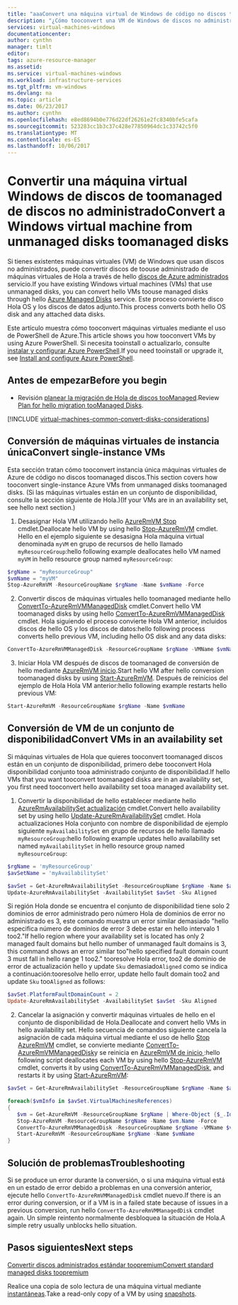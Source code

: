 ```yaml
---
title: "aaaConvert una máquina virtual de Windows de código no discos toomanaged discos - Azure administrados | Documentos de Microsoft"
description: "¿Cómo tooconvert una VM de Windows de discos no administrado toomanaged discos mediante PowerShell en el modelo de implementación del Administrador de recursos de Hola"
services: virtual-machines-windows
documentationcenter: 
author: cynthn
manager: timlt
editor: 
tags: azure-resource-manager
ms.assetid: 
ms.service: virtual-machines-windows
ms.workload: infrastructure-services
ms.tgt_pltfrm: vm-windows
ms.devlang: na
ms.topic: article
ms.date: 06/23/2017
ms.author: cynthn
ms.openlocfilehash: e8ed8694b0e776d22df26261e2fc8340bfe5cafa
ms.sourcegitcommit: 523283cc1b3c37c428e77850964dc1c33742c5f0
ms.translationtype: MT
ms.contentlocale: es-ES
ms.lasthandoff: 10/06/2017
---
```

# <a name="convert-a-windows-virtual-machine-from-unmanaged-disks-toomanaged-disks"></a><span data-ttu-id="b1c5b-103">Convertir una máquina virtual Windows de discos de toomanaged de discos no administrado</span><span class="sxs-lookup"><span data-stu-id="b1c5b-103">Convert a Windows virtual machine from unmanaged disks toomanaged disks</span></span>

<span data-ttu-id="b1c5b-104">Si tienes existentes máquinas virtuales (VM) de Windows que usan discos no administrados, puede convertir discos de toouse administrado de máquinas virtuales de Hola a través de hello [discos de Azure administrados](managed-disks-overview.md) servicio.</span><span class="sxs-lookup"><span data-stu-id="b1c5b-104">If you have existing Windows virtual machines (VMs) that use unmanaged disks, you can convert hello VMs toouse managed disks through hello [Azure Managed Disks](managed-disks-overview.md) service.</span></span> <span data-ttu-id="b1c5b-105">Este proceso convierte disco Hola OS y los discos de datos adjunto.</span><span class="sxs-lookup"><span data-stu-id="b1c5b-105">This process converts both hello OS disk and any attached data disks.</span></span>

<span data-ttu-id="b1c5b-106">Este artículo muestra cómo tooconvert máquinas virtuales mediante el uso de PowerShell de Azure.</span><span class="sxs-lookup"><span data-stu-id="b1c5b-106">This article shows you how tooconvert VMs by using Azure PowerShell.</span></span> <span data-ttu-id="b1c5b-107">Si necesita tooinstall o actualizarlo, consulte [instalar y configurar Azure PowerShell](/powershell/azure/install-azurerm-ps.md).</span><span class="sxs-lookup"><span data-stu-id="b1c5b-107">If you need tooinstall or upgrade it, see [Install and configure Azure PowerShell](/powershell/azure/install-azurerm-ps.md).</span></span>

## <a name="before-you-begin"></a><span data-ttu-id="b1c5b-108">Antes de empezar</span><span class="sxs-lookup"><span data-stu-id="b1c5b-108">Before you begin</span></span>


* <span data-ttu-id="b1c5b-109">Revisión [planear la migración de Hola de discos tooManaged](on-prem-to-azure.md#plan-for-the-migration-to-managed-disks).</span><span class="sxs-lookup"><span data-stu-id="b1c5b-109">Review [Plan for hello migration tooManaged Disks](on-prem-to-azure.md#plan-for-the-migration-to-managed-disks).</span></span>

[!INCLUDE [virtual-machines-common-convert-disks-considerations](../../../includes/virtual-machines-common-convert-disks-considerations.md)]




## <a name="convert-single-instance-vms"></a><span data-ttu-id="b1c5b-110">Conversión de máquinas virtuales de instancia única</span><span class="sxs-lookup"><span data-stu-id="b1c5b-110">Convert single-instance VMs</span></span>
<span data-ttu-id="b1c5b-111">Esta sección tratan cómo tooconvert instancia única máquinas virtuales de Azure de código no discos toomanaged discos.</span><span class="sxs-lookup"><span data-stu-id="b1c5b-111">This section covers how tooconvert single-instance Azure VMs from unmanaged disks toomanaged disks.</span></span> <span data-ttu-id="b1c5b-112">(Si las máquinas virtuales están en un conjunto de disponibilidad, consulte la sección siguiente de Hola.)</span><span class="sxs-lookup"><span data-stu-id="b1c5b-112">(If your VMs are in an availability set, see hello next section.)</span></span> 

1. <span data-ttu-id="b1c5b-113">Desasignar Hola VM utilizando hello [AzureRmVM Stop](/powershell/module/azurerm.compute/stop-azurermvm) cmdlet.</span><span class="sxs-lookup"><span data-stu-id="b1c5b-113">Deallocate hello VM by using hello [Stop-AzureRmVM](/powershell/module/azurerm.compute/stop-azurermvm) cmdlet.</span></span> <span data-ttu-id="b1c5b-114">Hello en el ejemplo siguiente se desasigna Hola máquina virtual denominada `myVM` en grupo de recursos de hello llamado `myResourceGroup`:</span><span class="sxs-lookup"><span data-stu-id="b1c5b-114">hello following example deallocates hello VM named `myVM` in hello resource group named `myResourceGroup`:</span></span> 

  ```powershell
  $rgName = "myResourceGroup"
  $vmName = "myVM"
  Stop-AzureRmVM -ResourceGroupName $rgName -Name $vmName -Force
  ```

2. <span data-ttu-id="b1c5b-115">Convertir discos de máquinas virtuales hello toomanaged mediante hello [ConvertTo-AzureRmVMManagedDisk](/powershell/module/azurerm.compute/convertto-azurermvmmanageddisk) cmdlet.</span><span class="sxs-lookup"><span data-stu-id="b1c5b-115">Convert hello VM toomanaged disks by using hello [ConvertTo-AzureRmVMManagedDisk](/powershell/module/azurerm.compute/convertto-azurermvmmanageddisk) cmdlet.</span></span> <span data-ttu-id="b1c5b-116">Hola siguiendo el proceso convierte Hola VM anterior, incluidos discos de hello OS y los discos de datos:</span><span class="sxs-lookup"><span data-stu-id="b1c5b-116">hello following process converts hello previous VM, including hello OS disk and any data disks:</span></span>

  ```powershell
  ConvertTo-AzureRmVMManagedDisk -ResourceGroupName $rgName -VMName $vmName
  ```

3. <span data-ttu-id="b1c5b-117">Iniciar Hola VM después de discos de toomanaged de conversión de hello mediante [AzureRmVM inicio](/powershell/module/azurerm.compute/start-azurermvm).</span><span class="sxs-lookup"><span data-stu-id="b1c5b-117">Start hello VM after hello conversion toomanaged disks by using [Start-AzureRmVM](/powershell/module/azurerm.compute/start-azurermvm).</span></span> <span data-ttu-id="b1c5b-118">Después de reinicios del ejemplo de Hola Hola VM anterior:</span><span class="sxs-lookup"><span data-stu-id="b1c5b-118">hello following example restarts hello previous VM:</span></span>

  ```powershell
  Start-AzureRmVM -ResourceGroupName $rgName -Name $vmName
  ```


## <a name="convert-vms-in-an-availability-set"></a><span data-ttu-id="b1c5b-119">Conversión de VM de un conjunto de disponibilidad</span><span class="sxs-lookup"><span data-stu-id="b1c5b-119">Convert VMs in an availability set</span></span>

<span data-ttu-id="b1c5b-120">Si máquinas virtuales de Hola que quieres tooconvert toomanaged discos están en un conjunto de disponibilidad, primero debe tooconvert Hola disponibilidad conjunto tooa administrado conjunto de disponibilidad.</span><span class="sxs-lookup"><span data-stu-id="b1c5b-120">If hello VMs that you want tooconvert toomanaged disks are in an availability set, you first need tooconvert hello availability set tooa managed availability set.</span></span>

1. <span data-ttu-id="b1c5b-121">Convertir la disponibilidad de hello establecer mediante hello [AzureRmAvailabilitySet actualización](/powershell/module/azurerm.compute/update-azurermavailabilityset) cmdlet.</span><span class="sxs-lookup"><span data-stu-id="b1c5b-121">Convert hello availability set by using hello [Update-AzureRmAvailabilitySet](/powershell/module/azurerm.compute/update-azurermavailabilityset) cmdlet.</span></span> <span data-ttu-id="b1c5b-122">Hola actualizaciones Hola conjunto con nombre de disponibilidad de ejemplo siguiente `myAvailabilitySet` en grupo de recursos de hello llamado `myResourceGroup`:</span><span class="sxs-lookup"><span data-stu-id="b1c5b-122">hello following example updates hello availability set named `myAvailabilitySet` in hello resource group named `myResourceGroup`:</span></span>

  ```powershell
  $rgName = 'myResourceGroup'
  $avSetName = 'myAvailabilitySet'

  $avSet = Get-AzureRmAvailabilitySet -ResourceGroupName $rgName -Name $avSetName
  Update-AzureRmAvailabilitySet -AvailabilitySet $avSet -Sku Aligned 
  ```

  <span data-ttu-id="b1c5b-123">Si región Hola donde se encuentra el conjunto de disponibilidad tiene solo 2 dominios de error administrado pero número Hola de dominios de error no administrado es 3, este comando muestra un error similar demasiado "hello especifica número de dominios de error 3 debe estar en hello intervalo 1 too2."</span><span class="sxs-lookup"><span data-stu-id="b1c5b-123">If hello region where your availability set is located has only 2 managed fault domains but hello number of unmanaged fault domains is 3, this command shows an error similar too"hello specified fault domain count 3 must fall in hello range 1 too2."</span></span> <span data-ttu-id="b1c5b-124">tooresolve Hola error, too2 de dominio de error de actualización hello y update `Sku` demasiado`Aligned` como se indica a continuación:</span><span class="sxs-lookup"><span data-stu-id="b1c5b-124">tooresolve hello error, update hello fault domain too2 and update `Sku` too`Aligned` as follows:</span></span>

  ```powershell
  $avSet.PlatformFaultDomainCount = 2
  Update-AzureRmAvailabilitySet -AvailabilitySet $avSet -Sku Aligned
  ```

2. <span data-ttu-id="b1c5b-125">Cancelar la asignación y convertir máquinas virtuales de hello en el conjunto de disponibilidad de Hola.</span><span class="sxs-lookup"><span data-stu-id="b1c5b-125">Deallocate and convert hello VMs in hello availability set.</span></span> <span data-ttu-id="b1c5b-126">Hello secuencia de comandos siguiente cancela la asignación de cada máquina virtual mediante el uso de hello [Stop AzureRmVM](/powershell/module/azurerm.compute/stop-azurermvm) cmdlet, se convierte mediante [ConvertTo-AzureRmVMManagedDisk](/powershell/module/azurerm.compute/convertto-azurermvmmanageddisk)y se reinicia en [AzureRmVM de inicio ](/powershell/module/azurerm.compute/start-azurermvm):</span><span class="sxs-lookup"><span data-stu-id="b1c5b-126">hello following script deallocates each VM by using hello [Stop-AzureRmVM](/powershell/module/azurerm.compute/stop-azurermvm) cmdlet, converts it by using [ConvertTo-AzureRmVMManagedDisk](/powershell/module/azurerm.compute/convertto-azurermvmmanageddisk), and restarts it by using [Start-AzureRmVM](/powershell/module/azurerm.compute/start-azurermvm):</span></span>

  ```powershell
  $avSet = Get-AzureRmAvailabilitySet -ResourceGroupName $rgName -Name $avSetName

  foreach($vmInfo in $avSet.VirtualMachinesReferences)
  {
     $vm = Get-AzureRmVM -ResourceGroupName $rgName | Where-Object {$_.Id -eq $vmInfo.id}
     Stop-AzureRmVM -ResourceGroupName $rgName -Name $vm.Name -Force
     ConvertTo-AzureRmVMManagedDisk -ResourceGroupName $rgName -VMName $vm.Name
     Start-AzureRmVM -ResourceGroupName $rgName -Name $vmName
  }
  ```


## <a name="troubleshooting"></a><span data-ttu-id="b1c5b-127">Solución de problemas</span><span class="sxs-lookup"><span data-stu-id="b1c5b-127">Troubleshooting</span></span>

<span data-ttu-id="b1c5b-128">Si se produce un error durante la conversión, o si una máquina virtual está en un estado de error debido a problemas en una conversión anterior, ejecute hello `ConvertTo-AzureRmVMManagedDisk` cmdlet nuevo.</span><span class="sxs-lookup"><span data-stu-id="b1c5b-128">If there is an error during conversion, or if a VM is in a failed state because of issues in a previous conversion, run hello `ConvertTo-AzureRmVMManagedDisk` cmdlet again.</span></span> <span data-ttu-id="b1c5b-129">Un simple reintento normalmente desbloquea la situación de Hola.</span><span class="sxs-lookup"><span data-stu-id="b1c5b-129">A simple retry usually unblocks hello situation.</span></span>


## <a name="next-steps"></a><span data-ttu-id="b1c5b-130">Pasos siguientes</span><span class="sxs-lookup"><span data-stu-id="b1c5b-130">Next steps</span></span>

[<span data-ttu-id="b1c5b-131">Convertir discos administrados estándar toopremium</span><span class="sxs-lookup"><span data-stu-id="b1c5b-131">Convert standard managed disks toopremium</span></span>](convert-disk-storage.md)

<span data-ttu-id="b1c5b-132">Realice una copia de solo lectura de una máquina virtual mediante [instantáneas](snapshot-copy-managed-disk.md).</span><span class="sxs-lookup"><span data-stu-id="b1c5b-132">Take a read-only copy of a VM by using [snapshots](snapshot-copy-managed-disk.md).</span></span>

